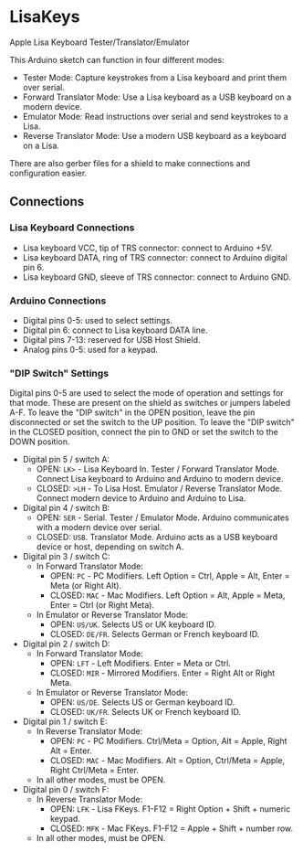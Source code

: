 # LisaKeys
Apple Lisa Keyboard Tester/Translator/Emulator

This Arduino sketch can function in four different modes:

* Tester Mode: Capture keystrokes from a Lisa keyboard and print them over serial.
* Forward Translator Mode: Use a Lisa keyboard as a USB keyboard on a modern device.
* Emulator Mode: Read instructions over serial and send keystrokes to a Lisa.
* Reverse Translator Mode: Use a modern USB keyboard as a keyboard on a Lisa.

There are also gerber files for a shield to make connections and configuration easier.

## Connections

### Lisa Keyboard Connections
* Lisa keyboard VCC, tip of TRS connector: connect to Arduino +5V.
* Lisa keyboard DATA, ring of TRS connector: connect to Arduino digital pin 6.
* Lisa keyboard GND, sleeve of TRS connector: connect to Arduino GND.

### Arduino Connections
* Digital pins 0-5: used to select settings.
* Digital pin 6: connect to Lisa keyboard DATA line.
* Digital pins 7-13: reserved for USB Host Shield.
* Analog pins 0-5: used for a keypad.

### "DIP Switch" Settings
Digital pins 0-5 are used to select the mode of operation and settings for that mode. These are present on the shield as switches or jumpers labeled A-F. To leave the "DIP switch" in the OPEN position, leave the pin disconnected or set the switch to the UP position. To leave the "DIP switch" in the CLOSED position, connect the pin to GND or set the switch to the DOWN position.

* Digital pin 5 / switch A:
  * OPEN: `LK>` - Lisa Keyboard In. Tester / Forward Translator Mode.<br>Connect Lisa keyboard to Arduino and Arduino to modern device.
  * CLOSED: `>LH` - To Lisa Host. Emulator / Reverse Translator Mode.<br>Connect modern device to Arduino and Arduino to Lisa.
* Digital pin 4 / switch B:
  * OPEN: `SER` - Serial. Tester / Emulator Mode. Arduino communicates with a modern device over serial.
  * CLOSED: `USB`. Translator Mode. Arduino acts as a USB keyboard device or host, depending on switch A.
* Digital pin 3 / switch C:
  * In Forward Translator Mode:
    * OPEN: `PC` - PC Modifiers. Left Option = Ctrl, Apple = Alt, Enter = Meta (or Right Alt).
    * CLOSED: `MAC` - Mac Modifiers. Left Option = Alt, Apple = Meta, Enter = Ctrl (or Right Meta).
  * In Emulator or Reverse Translator Mode:
    * OPEN: `US/UK`. Selects US or UK keyboard ID.
    * CLOSED: `DE/FR`. Selects German or French keyboard ID.
* Digital pin 2 / switch D:
  * In Forward Translator Mode:
    * OPEN: `LFT` - Left Modifiers. Enter = Meta or Ctrl.
    * CLOSED: `MIR` - Mirrored Modifiers. Enter = Right Alt or Right Meta.
  * In Emulator or Reverse Translator Mode:
    * OPEN: `US/DE`. Selects US or German keyboard ID.
    * CLOSED: `UK/FR`. Selects UK or French keyboard ID.
* Digital pin 1 / switch E:
  * In Reverse Translator Mode:
    * OPEN: `PC` - PC Modifiers. Ctrl/Meta = Option, Alt = Apple, Right Alt = Enter.
    * CLOSED: `MAC` - Mac Modifiers. Alt = Option, Ctrl/Meta = Apple, Right Ctrl/Meta = Enter.
  * In all other modes, must be OPEN.
* Digital pin 0 / switch F:
  * In Reverse Translator Mode:
    * OPEN: `LFK` - Lisa FKeys. F1-F12 = Right Option + Shift + numeric keypad.
    * CLOSED: `MFK` - Mac FKeys. F1-F12 = Apple + Shift + number row.
  * In all other modes, must be OPEN.
